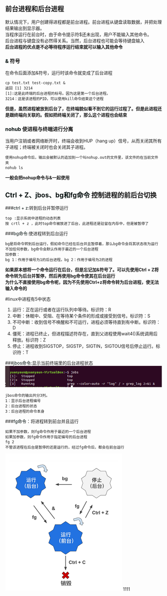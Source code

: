 ## 前台进程和后台进程 ##
默认情况下，用户创建得进程都是前台进程。前台进程从键盘读取数据，并把处理结果输出到显示器。  
当程序运行在前台时，由于命令提示符$还未出现，用户不能输入其他命令。  
后台进程与键盘没有必然得关系。当然，后台进程也可能会等待键盘输入  
**后台进程的优点是不必等待程序运行结束就可以输入其他命令**  

### <font color="#red">&</font> 符号 
在命令后面添加&符号，运行时该命令就变成了后台进程   
	
	cp test.txt test-copy.txt &
	返回 [1] 3214
	[1]:这是此终端的后台进程的标号。因为这是第一个后台进程。
	3214：这是该进程的PID，可以使用kill命令结束这个进程
**但是，虽然进程被放到后台了，在终端貌似看不到它的运行过程了。但是此进程还是跟终端向关联的。假如把终端关闭了，那么这个进程也会结束**
### <font color="#red">nohub</font> 使进程与终端进行分离
当用户注销或者网络断开时，终端会收到HUP（hang up）信号，从而关闭其所有子进程；终端被关闭时也会关闭其子进程。

	使用nohup命令后，输出会被默认的追加到一个叫nohup.out的文件里，该文件的在当前文件夹
	nohub ls
**一般会把nohup命令与&一起使用**
## <font color="#red">Ctrl + Z、jbos、bg和fg命令</font> 控制进程的前后台切换 
###<font color="#red">ctrl + z</font>:转到后台并暂停运行

	top :显示系统中进程的动态列表
	按 crtl + z ，此时top命令被放进了后台，此进程还是驻留在内存中，但是被暂停了
###<font color="#red">bg命令</font>:使进程转到后台运行

	bg是将命令转到后台运行，假如命令已经在后台并且暂停着，那么bg命令会将其状态改为运行  
	不加任何参数，bg命令会默认作用于最近的一个后台进程
	加参数：
	bg 1：作用于编号为1的后台进程。bg 2：作用于编号为2的进程
**如果原本想将一个命令运行在后台，但是忘记加&符号了。可以先使用Ctrl + Z将命令转为后台并暂停，然后再使用bg命令使其在后台运行  
为什么不直接使用bg命令呢，因为不先使用Ctrl+z将命令转为后台进程，使无法输入命令的**

#linux中进程有5中状态
1. 运行：正在运行或者在运行队列中等待。标识符：R
2. 中断：休眠中、受阻、在等待某个条件的形成或接受到信号。标识符：S
3. 不可中断：收到信号不唤醒和不可运行，进程必须等待直到有中断。标识符：D
4. 僵死：进程已终止，但进程描述符存在，直到父进程使用wait4()系统调用后释放。标识符：Z
5. 停止：进程收到SIGSTOP，SIGSTP，SIGTIN，SIGTOU信号后停止运行。标识符：T

###<font color="#red">jbos命令</font>:显示当前终端里的后台进程状态
![avatar](img\jbos.png)

	jbos命令的输出共分3列。
	1：显示后台进程编号
	2：后台进程的状态
	3：后台进程的命令本身
###<font color="#red">fg命令</font>：将进程转到前台并且运行

	如果不加参数，则fg命令作用于最近的一个后台进程
	如果加参数，则fg命令作用于指定编号的后台进程
	fg 2
	不管该进程在后台是暂停的还是运行的，经过fg命令后，都会在前台运行
![avatar](img\bg-fg.png)
1111
